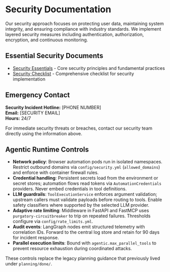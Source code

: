# Security Documentation

Our security approach focuses on protecting user data, maintaining system integrity, and ensuring compliance with industry standards. We implement layered security measures including authentication, authorization, encryption, and continuous monitoring.

## Essential Security Documents

- [Security Essentials](security-essentials.md) - Core security principles and fundamental practices
- [Security Checklist](security-checklist.md) - Comprehensive checklist for security implementation

## Emergency Contact

**Security Incident Hotline:** [PHONE NUMBER]  
**Email:** [SECURITY EMAIL]  
**Hours:** 24/7

For immediate security threats or breaches, contact our security team directly using the information above.

## Agentic Runtime Controls

- **Network policy**: Browser automation pods run in isolated namespaces. Restrict outbound domains via `config/security.yml` (`allowed_domains`) and enforce with container firewall rules.
- **Credential handling**: Persistent secrets load from the environment or secret stores; automation flows read tokens via `AutomationCredentials` providers. Never embed credentials in tool definitions.
- **LLM guardrails**: `ToolExecutionService` enforces argument validation; upstream callers must validate payloads before routing to tools. Enable safety classifiers where supported by the selected LLM provider.
- **Adaptive rate limiting**: Middleware in FastAPI and FastMCP uses `purgatory-circuitbreaker` to trip on repeated failures. Thresholds configure via `config/rate_limits.yml`.
- **Audit events**: LangGraph nodes emit structured telemetry with correlation IDs. Forward to the central log store and retain for 90 days for incident response.
- **Parallel execution limits**: Bound with `agentic.max_parallel_tools` to prevent resource exhaustion during coordinated attacks.

These controls replace the legacy planning guidance that previously lived under `planning/done/`.
